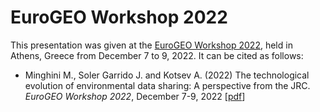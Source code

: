 # EuroGEO Workshop 2022
This presentation was given at the [EuroGEO Workshop 2022](https://www.greekgeo.noa.gr/egw2022/), held in Athens, Greece from December 7 to 9, 2022. It can be cited as follows:

* Minghini M., Soler Garrido J. and Kotsev A. (2022) The technological evolution of environmental data sharing: A perspective from the JRC. _EuroGEO Workshop 2022_, December 7-9, 2022 [[pdf](EuroGEO_PlatformsSession_JRC.pdf)]
